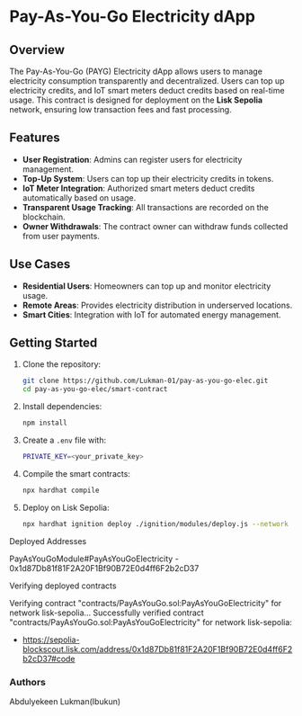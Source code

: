# Pay-As-You-Go Electricity dApp

## Overview

The Pay-As-You-Go (PAYG) Electricity dApp allows users to manage electricity consumption transparently and decentralized. Users can top up electricity credits, and IoT smart meters deduct credits based on real-time usage. This contract is designed for deployment on the **Lisk Sepolia** network, ensuring low transaction fees and fast processing.

## Features

- **User Registration**: Admins can register users for electricity management.
- **Top-Up System**: Users can top up their electricity credits in tokens.
- **IoT Meter Integration**: Authorized smart meters deduct credits automatically based on usage.
- **Transparent Usage Tracking**: All transactions are recorded on the blockchain.
- **Owner Withdrawals**: The contract owner can withdraw funds collected from user payments.

## Use Cases

- **Residential Users**: Homeowners can top up and monitor electricity usage.
- **Remote Areas**: Provides electricity distribution in underserved locations.
- **Smart Cities**: Integration with IoT for automated energy management.

## Getting Started

1. Clone the repository:
   ```bash
   git clone https://github.com/Lukman-01/pay-as-you-go-elec.git
   cd pay-as-you-go-elec/smart-contract
   ```

2. Install dependencies:
   ```bash
   npm install
   ```

3. Create a `.env` file with:
   ```bash
   PRIVATE_KEY=<your_private_key>
   ```

4. Compile the smart contracts:
   ```bash
   npx hardhat compile
   ```

5. Deploy on Lisk Sepolia:
   ```bash
   npx hardhat ignition deploy ./ignition/modules/deploy.js --network lisk-sepolia
   ```

Deployed Addresses

PayAsYouGoModule#PayAsYouGoElectricity - 0x1d87Db81f81F2A20F1Bf90B72E0d4ff6F2b2cD37

Verifying deployed contracts

Verifying contract "contracts/PayAsYouGo.sol:PayAsYouGoElectricity" for network lisk-sepolia...
Successfully verified contract "contracts/PayAsYouGo.sol:PayAsYouGoElectricity" for network lisk-sepolia:
  - https://sepolia-blockscout.lisk.com/address/0x1d87Db81f81F2A20F1Bf90B72E0d4ff6F2b2cD37#code


### Authors

Abdulyekeen Lukman(Ibukun)